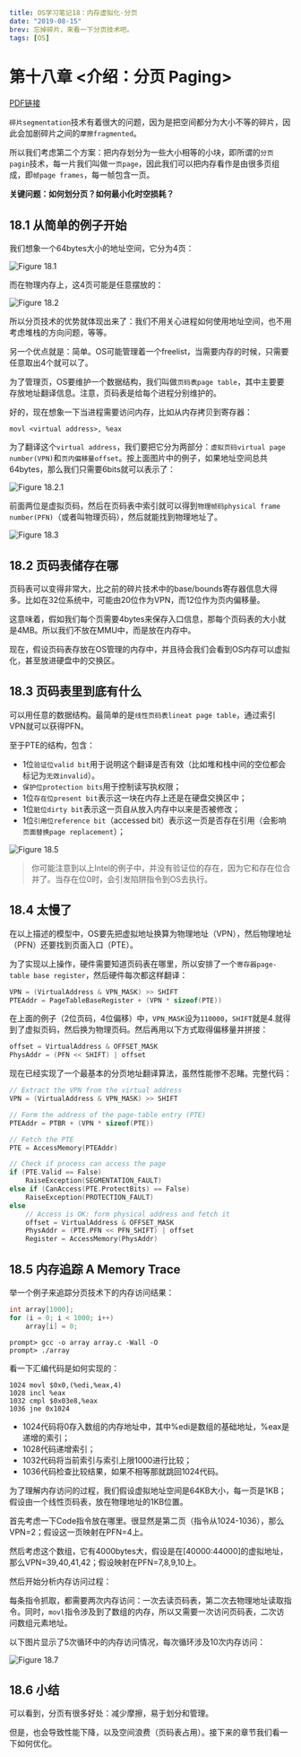```yaml lw-blog-meta
title: OS学习笔记18：内存虚拟化-分页
date: "2019-08-15"
brev: 忘掉碎片，来看一下分页技术吧。
tags: [OS]
```


# 第十八章 <介绍：分页 Paging>

[PDF链接](http://pages.cs.wisc.edu/~remzi/OSTEP/vm-paging.pdf)

`碎片segmentation`技术有着很大的问题，因为是把空间都分为大小不等的碎片，因此会加剧碎片之间的`摩擦fragmented`。

所以我们考虑第二个方案：把内存划分为一些大小相等的小块，即所谓的`分页pagin`技术，每一片我们叫做一`页page`，因此我们可以把内存看作是由很多页组成，即`帧page frames`，每一帧包含一页。

**关键问题：如何划分页？如何最小化时空损耗？**

## 18.1 从简单的例子开始

我们想象一个64bytes大小的地址空间，它分为4页：

![Figure 18.1](/static/blog/2019-08-15-Fig-18-1.png)

而在物理内存上，这4页可能是任意摆放的：

![Figure 18.2](/static/blog/2019-08-15-Fig-18-2.png)

所以分页技术的优势就体现出来了：我们不用关心进程如何使用地址空间，也不用考虑堆栈的方向问题，等等。

另一个优点就是：简单。OS可能管理着一个freelist，当需要内存的时候，只需要任意取出4个就可以了。

为了管理页，OS要维护一个数据结构，我们叫做`页码表page table`，其中主要要存放地址翻译信息。注意，页码表是给每个进程分别维护的。

好的，现在想象一下当进程需要访问内存，比如从内存拷贝到寄存器：

```x86asm
movl <virtual address>, %eax
```

为了翻译这个`virtual address`，我们要把它分为两部分：`虚拟页码virtual page number(VPN)`和`页内偏移量offset`。按上面图片中的例子，如果地址空间总共64bytes，那么我们只需要6bits就可以表示了：

![Figure 18.2.1](/static/blog/2019-08-15-Fig-18-2-1.png)

前面两位是虚拟页码，然后在页码表中索引就可以得到`物理帧码physical frame number(PFN)`（或者叫物理页码），然后就能找到物理地址了。

![Figure 18.3](/static/blog/2019-08-15-Fig-18-3.png)

## 18.2 页码表储存在哪

页码表可以变得非常大，比之前的碎片技术中的base/bounds寄存器信息大得多。比如在32位系统中，可能由20位作为VPN，而12位作为页内偏移量。

这意味着，假如我们每个页需要4bytes来保存入口信息，那每个页码表的大小就是4MB。所以我们不放在MMU中，而是放在内存中。

现在，假设页码表存放在OS管理的内存中，并且待会我们会看到OS内存可以虚拟化，甚至放进硬盘中的交换区。

## 18.3 页码表里到底有什么

可以用任意的数据结构。最简单的是`线性页码表lineat page table`，通过索引VPN就可以获得PFN。

至于PTE的结构，包含：
- 1位`验证位valid bit`用于说明这个翻译是否有效（比如堆和栈中间的空位都会标记为`无效invalid`）。
- `保护位protection bits`用于控制读写执权限；
- 1位`存在位present bit`表示这一块在内存上还是在硬盘交换区中；
- 1位`脏位dirty bit`表示这一页自从放入内存中以来是否被修改；
- 1位`引用位reference bit`（accessed bit）表示这一页是否存在引用（会影响`页面替换page replacement`）；

![Figure 18.5](/static/blog/2019-08-15-Fig-18-5.png)

> 你可能注意到以上Intel的例子中，并没有验证位的存在，因为它和存在位合并了。当存在位0时，会引发陷阱指令到OS去执行。

## 18.4 太慢了

在以上描述的模型中，OS要先把虚拟地址换算为物理地址（VPN），然后物理地址（PFN）还要找到页面入口（PTE）。

为了实现以上操作，硬件需要知道页码表在哪里，所以安排了一个`寄存器page-table base register`，然后硬件每次都这样翻译：

```c
VPN = (VirtualAddress & VPN_MASK) >> SHIFT
PTEAddr = PageTableBaseRegister + (VPN * sizeof(PTE))
```

在上面的例子（2位页码，4位偏移）中，`VPN_MASK`设为`110000`，`SHIFT`就是4.就得到了虚拟页码，然后换为物理页码。然后再用以下方式取得偏移量并拼接：

```c
offset = VirtualAddress & OFFSET_MASK
PhysAddr = (PFN << SHIFT) | offset
```

现在已经实现了一个最基本的分页地址翻译算法，虽然性能惨不忍睹。完整代码：

```c
// Extract the VPN from the virtual address
VPN = (VirtualAddress & VPN_MASK) >> SHIFT

// Form the address of the page-table entry (PTE)
PTEAddr = PTBR + (VPN * sizeof(PTE))

// Fetch the PTE
PTE = AccessMemory(PTEAddr)

// Check if process can access the page
if (PTE.Valid == False)
    RaiseException(SEGMENTATION_FAULT)
else if (CanAccess(PTE.ProtectBits) == False)
    RaiseException(PROTECTION_FAULT)
else
    // Access is OK: form physical address and fetch it
    offset = VirtualAddress & OFFSET_MASK
    PhysAddr = (PTE.PFN << PFN_SHIFT) | offset
    Register = AccessMemory(PhysAddr)
```

## 18.5 内存追踪 A Memory Trace

举一个例子来追踪分页技术下的内存访问结果：

```c
int array[1000];
for (i = 0; i < 1000; i++)
    array[i] = 0;
```

```shell
prompt> gcc -o array array.c -Wall -O
prompt> ./array
```

看一下汇编代码是如何实现的：

```x86asm
1024 movl $0x0,(%edi,%eax,4)
1028 incl %eax
1032 cmpl $0x03e8,%eax
1036 jne 0x1024
```

- 1024代码将0存入数组的内存地址中，其中%edi是数组的基础地址，%eax是递增的索引；
- 1028代码递增索引；
- 1032代码将当前索引与索引上限1000进行比较；
- 1036代码检查比较结果，如果不相等那就跳回1024代码。

为了理解内存访问的过程，我们假设虚拟地址空间是64KB大小，每一页是1KB；假设由一个线性页码表，放在物理地址的1KB位置。

首先考虑一下Code指令放在哪里。很显然是第二页（指令从1024-1036），那么VPN=2；假设这一页映射在PFN=4上。

然后考虑这个数组，它有4000bytes大，假设是在\[40000:44000\]的虚拟地址，那么VPN=39,40,41,42；假设映射在PFN=7,8,9,10上。

然后开始分析内存访问过程：

每条指令抓取，都需要两次内存访问：一次去读页码表，第二次去物理地址读取指令。同时，`movl`指令涉及到了数组的内存，所以又需要一次访问页码表，二次访问数组元素地址。

以下图片显示了5次循环中的内存访问情况，每次循环涉及10次内存访问：

![Figure 18.7](/static/blog/2019-08-15-Fig-18-7.png)

## 18.6 小结

可以看到，分页有很多好处：减少摩擦，易于划分和管理。

但是，也会导致性能下降，以及空间浪费（页码表占用）。接下来的章节我们看一下如何优化。
